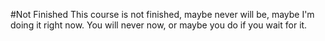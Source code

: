#Not Finished
This course is not finished, maybe never will be, maybe I'm doing it right now. You will never now, or maybe you do if you wait for it. 
